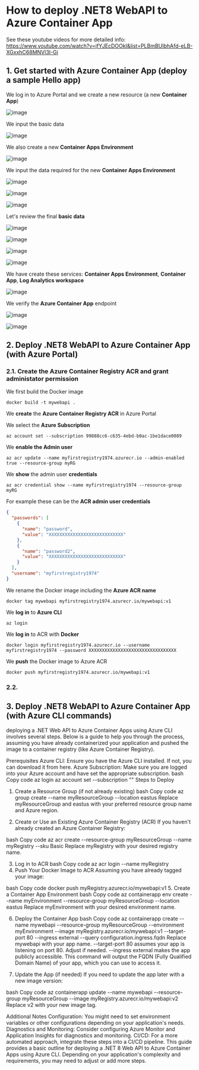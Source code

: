 # How to deploy .NET8 WebAPI to Azure Container App

See these youtube videos for more detailed info: https://www.youtube.com/watch?v=jfYJEcDOOkI&list=PLBmBUIbhAfd-eLB-XGxxhC68MNVl3I-Gi

## 1. Get started with Azure Container App (deploy a sample Hello app)

We log in to Azure Portal and we create a new resource (a new **Container App**)

![image](https://github.com/luiscoco/Azure_ContainerApps_Deploy_.NET_8_Web_API/assets/32194879/70a88181-20c1-4031-85a8-48fa81e5459c)

We input the basic data 

![image](https://github.com/luiscoco/Azure_ContainerApps_Deploy_.NET_8_Web_API/assets/32194879/2f36450a-a70b-45eb-9445-ba2e014ba262)

We also create a new **Container Apps Environment**

![image](https://github.com/luiscoco/Azure_ContainerApps_Deploy_.NET_8_Web_API/assets/32194879/65036eb4-0aed-4c64-8f7f-4a245246c559)

We input the data required for the new **Container Apps Environment**

![image](https://github.com/luiscoco/Azure_ContainerApps_Deploy_.NET_8_Web_API/assets/32194879/d85416f2-46c9-443f-b6a1-bdeb6c09bd68)

![image](https://github.com/luiscoco/Azure_ContainerApps_Deploy_.NET_8_Web_API/assets/32194879/f699a280-4a16-4709-b10e-84999f05efbc)

![image](https://github.com/luiscoco/Azure_ContainerApps_Deploy_.NET_8_Web_API/assets/32194879/f2b5e4d7-ccde-49d7-b6fe-ea4c81196b10)

Let's review the final **basic data**

![image](https://github.com/luiscoco/Azure_ContainerApps_Deploy_.NET_8_Web_API/assets/32194879/657663eb-d532-4c36-8049-33c60a5fbf63)

![image](https://github.com/luiscoco/Azure_ContainerApps_Deploy_.NET_8_Web_API/assets/32194879/b9e345dd-d916-4960-bfbf-6efe311810c7)

![image](https://github.com/luiscoco/Azure_ContainerApps_Deploy_.NET_8_Web_API/assets/32194879/398a2b25-68a6-4ea7-bfe5-bde76bf29311)

![image](https://github.com/luiscoco/Azure_ContainerApps_Deploy_.NET_8_Web_API/assets/32194879/173edfdd-ec43-4d49-86b8-c7bd6781ba20)

We have create these services: **Container Apps Environment**, **Container App**, **Log Analytics workspace**

![image](https://github.com/luiscoco/Azure_ContainerApps_Deploy_.NET_8_Web_API/assets/32194879/e66f4fb0-d084-41e4-bd48-76b99a7e0de2)

We verify the **Azure Container App** endpoint

![image](https://github.com/luiscoco/Azure_ContainerApps_Deploy_.NET_8_Web_API/assets/32194879/25fd2e07-0025-4e0b-ac22-6f5dbc885ebb)

![image](https://github.com/luiscoco/Azure_ContainerApps_Deploy_.NET_8_Web_API/assets/32194879/7f0822df-a6e5-4f45-a54f-92cd90d4647c)

## 2. Deploy .NET8 WebAPI to Azure Container App (with Azure Portal)

### 2.1. Create the Azure Container Registry ACR and grant administator permission

We first build the Docker image

```
docker build -t mywebapi .
```

We **create** the **Azure Container Registry ACR** in Azure Portal

We select the **Azure Subscription**

```
az account set --subscription 99888cc6-c635-4ebd-b0ac-1be1dace0089
```

We **enable the Admin user**

```
az acr update --name myfirstregistry1974.azurecr.io --admin-enabled true --resource-group myRG
```

We **show** the admin user **credentials**

```
az acr credential show --name myfirstregistry1974 --resource-group myRG
```

For example these can be the **ACR admin user credentials**

```json
{
  "passwords": [
    {
      "name": "password",
      "value": "XXXXXXXXXXXXXXXXXXXXXXXXXXXX"
    },
    {
      "name": "password2",
      "value": "XXXXXXXXXXXXXXXXXXXXXXXXXXXX"
    }
  ],
  "username": "myfirstregistry1974"
}
```

We rename the Docker image including the **Azure ACR name**

```
docker tag mywebapi myfirstregistry1974.azurecr.io/mywebapi:v1
```

We **log in** to **Azure CLI**

```
az login
```

We **log in** to ACR with **Docker**

```
docker login myfirstregistry1974.azurecr.io --username myfirstregistry1974 --password XXXXXXXXXXXXXXXXXXXXXXXXXXXXXXXXX
```

We **push** the Docker image to Azure ACR

```
docker push myfirstregistry1974.azurecr.io/mywebapi:v1
```

### 2.2. 

## 3. Deploy .NET8 WebAPI to Azure Container App (with Azure CLI commands)

deploying a .NET Web API to Azure Container Apps using Azure CLI involves several steps. Below is a guide to help you through the process, assuming you have already containerized your application and pushed the image to a container registry (like Azure Container Registry).

Prerequisites
Azure CLI: Ensure you have the Azure CLI installed. If not, you can download it from here.
Azure Subscription: Make sure you are logged into your Azure account and have set the appropriate subscription.
bash
Copy code
az login
az account set --subscription "<your-subscription-name-or-id>"
Steps to Deploy
1. Create a Resource Group (if not already existing)
bash
Copy code
az group create --name myResourceGroup --location eastus
Replace myResourceGroup and eastus with your preferred resource group name and Azure region.

2. Create or Use an Existing Azure Container Registry (ACR)
If you haven't already created an Azure Container Registry:

bash
Copy code
az acr create --resource-group myResourceGroup --name myRegistry --sku Basic
Replace myRegistry with your desired registry name.

3. Log in to ACR
bash
Copy code
az acr login --name myRegistry
4. Push Your Docker Image to ACR
Assuming you have already tagged your image:

bash
Copy code
docker push myRegistry.azurecr.io/mywebapi:v1
5. Create a Container App Environment
bash
Copy code
az containerapp env create --name myEnvironment --resource-group myResourceGroup --location eastus
Replace myEnvironment with your desired environment name.

6. Deploy the Container App
bash
Copy code
az containerapp create --name mywebapi --resource-group myResourceGroup --environment myEnvironment --image myRegistry.azurecr.io/mywebapi:v1 --target-port 80 --ingress external --query configuration.ingress.fqdn
Replace mywebapi with your app name.
--target-port 80 assumes your app is listening on port 80. Adjust if needed.
--ingress external makes the app publicly accessible.
This command will output the FQDN (Fully Qualified Domain Name) of your app, which you can use to access it.

7. Update the App (if needed)
If you need to update the app later with a new image version:

bash
Copy code
az containerapp update --name mywebapi --resource-group myResourceGroup --image myRegistry.azurecr.io/mywebapi:v2
Replace v2 with your new image tag.

Additional Notes
Configuration: You might need to set environment variables or other configurations depending on your application's needs.
Diagnostics and Monitoring: Consider configuring Azure Monitor and Application Insights for diagnostics and monitoring.
CI/CD: For a more automated approach, integrate these steps into a CI/CD pipeline.
This guide provides a basic outline for deploying a .NET 8 Web API to Azure Container Apps using Azure CLI. Depending on your application's complexity and requirements, you may need to adjust or add more steps.

